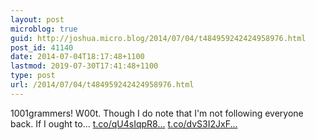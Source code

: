 ```yaml
---
layout: post
microblog: true
guid: http://joshua.micro.blog/2014/07/04/t484959242424958976.html
post_id: 41140
date: 2014-07-04T18:17:48+1100
lastmod: 2019-07-30T17:41:48+1100
type: post
url: /2014/07/04/t484959242424958976.html
---
```

1001grammers! W00t. Though I do note that I'm not following everyone back. If I ought to... [t.co/qU4sIqpR8...](http://t.co/qU4sIqpR8j) [t.co/dvS3I2JxF...](http://t.co/dvS3I2JxFg)
